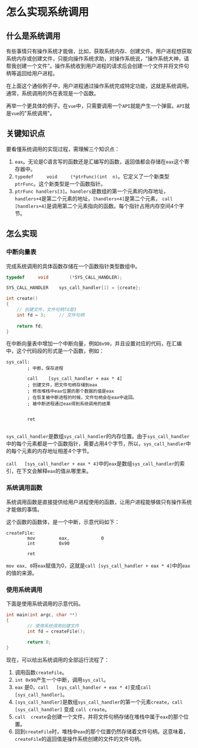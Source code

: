 # 怎么实现系统调用

## 什么是系统调用

有些事情只有操作系统才能做，比如，获取系统内存、创建文件。用户进程想获取系统内存或创建文件，只能向操作系统求助，对操作系统说，“操作系统大神，请帮我创建一个文件”。操作系统收到用户进程的请求后会创建一个文件并将文件句柄等返回给用户进程。

在上面这个通俗例子中，用户进程通过操作系统完成特定功能，这就是系统调用。通常，系统调用的外在表现是一个函数。

再举一个更具体的例子。在`vue`中，只需要调用一个`API`就能产生一个弹窗。`API`就是`vue`的"系统调用"。

## 关键知识点

要看懂系统调用的实现过程，需理解三个知识点：

1. `eax`。无论是C语言写的函数还是汇编写的函数，返回值都会存储在`eax`这个寄存器中。
2. `typedef     void     (*ptrFunc)(int  n)`。它定义了一个新类型`ptrFunc`。这个新类型是一个函数指针。
3. `ptrFunc handlers[3]`。`handlers`是数组的第一个元素的内存地址，`handlers+4`是第二个元素的地址，`[handlers+4]`是第二个元素， `call [handlers+4]`是调用第二个元素指向的函数。每个指针占用内存空间4个字节。

## 怎么实现

### 中断向量表

完成系统调用的具体函数存储在一个函数指针类型数组中。

```c
typedef		void		(*SYS_CALL_HANDLER);

SYS_CALL_HANDLER	sys_call_handler[1] = {create};

int create()
{
  	// 创建文件，文件句柄fd是3
  	int fd = 3;		// 文件句柄
  
  	return fd;
}
```

在中断向量表中增加一个中断向量，例如`0x90`，并且设置对应的代码，在汇编中，这个代码段的形式是一个函数，例如：

```assembly
sys_call:
		; 中断，保存进程
		
		call	[sys_call_handler + eax * 4]
		; 创建文件，把文件句柄存储到eax
		; 修改堆栈中eax位置的那个数据的值是eax
		; 在恢复被中断进程的时候，文件句柄会在eax中返回。
		; 被中断进程通过eax得到系统调用的结果
		
		
		ret
		
```

`sys_call_handler`是数组`sys_call_handler`的内存位置。由于`sys_call_handler`中的每个元素都是一个函数指针，需要占用4个字节，所以，`sys_call_handler`中的每个元素的内存地址相差4个字节。

`call	[sys_call_handler + eax * 4]`中的`eax`是数组`sys_call_handler`的索引，在下文会解释`eax`的值从哪里来。

### 系统调用函数

系统调用函数是直接提供给用户进程使用的函数，让用户进程能够做只有操作系统才能做的事情。

这个函数的函数体，是一个中断，示意代码如下：

```assembly
createFile:
		mov			eax,			0
		int 		0x90
		
		ret
```

`mov eax, 0`将`eax`赋值为0，这就是`call	[sys_call_handler + eax * 4]`中的`eax`的值的来源。

### 使用系统调用

下面是使用系统调用的示意代码。

```c
int main(int argc, char **)
{
  		// 使用系统调用创建文件
  		int fd = createFile();
  
  		return 0;
}
```

现在，可以给出系统调用的全部运行流程了：

1. 调用函数`createFile`。
2. `int 0x90`产生一个中断，调用`sys_call`。
3. `eax` 是0，`call	[sys_call_handler + eax * 4]`变成`call	[sys_call_handler]`。
4. `[sys_call_handler]`是数组`sys_call_handler`的第一个元素`create`，`call	[sys_call_handler]`   变成 `call create`。
5. `call  create`会创建一个文件，并将文件句柄存储在堆栈中属于`eax`的那个位置。
6. 回到`createFile`时，堆栈中`eax`的那个位置仍然存储着文件句柄。这意味着，`createFile`的返回值是操作系统创建的文件的文件句柄。